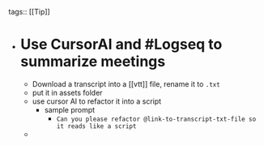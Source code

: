 tags:: [[Tip]]

- # Use CursorAI and #Logseq to summarize meetings
	- Download a transcript into a [[vtt]] file, rename it to `.txt`
	- put it in assets folder
	- use cursor AI to refactor it into a script
		- sample prompt
			- `Can you please refactor @link-to-transcript-txt-file so it reads like a script`
	-